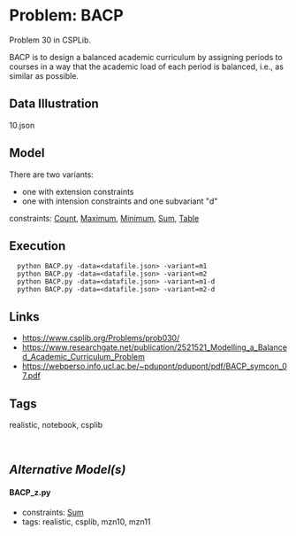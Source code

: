 # Problem: BACP

Problem 30 in CSPLib.

BACP is to design a balanced academic curriculum by assigning periods to courses in a way that the academic load of each period is balanced,
i.e., as similar as possible.

## Data Illustration
  10.json

## Model
  There are two variants:
   - one with extension constraints
   - one with intension constraints
  and one subvariant "d"

  constraints: [Count](https://pycsp.org/documentation/constraints/Count), [Maximum](https://pycsp.org/documentation/constraints/Maximum), [Minimum](https://pycsp.org/documentation/constraints/Minimum), [Sum](https://pycsp.org/documentation/constraints/Sum), [Table](https://pycsp.org/documentation/constraints/Table)

## Execution
```
  python BACP.py -data=<datafile.json> -variant=m1
  python BACP.py -data=<datafile.json> -variant=m2
  python BACP.py -data=<datafile.json> -variant=m1-d
  python BACP.py -data=<datafile.json> -variant=m2-d
```

## Links
 - https://www.csplib.org/Problems/prob030/
 - https://www.researchgate.net/publication/2521521_Modelling_a_Balanced_Academic_Curriculum_Problem
 - https://webperso.info.ucl.ac.be/~pdupont/pdupont/pdf/BACP_symcon_07.pdf

## Tags
  realistic, notebook, csplib

<br />

## _Alternative Model(s)_

#### BACP_z.py
 - constraints: [Sum](https://pycsp.org/documentation/constraints/Sum)
 - tags: realistic, csplib, mzn10, mzn11
